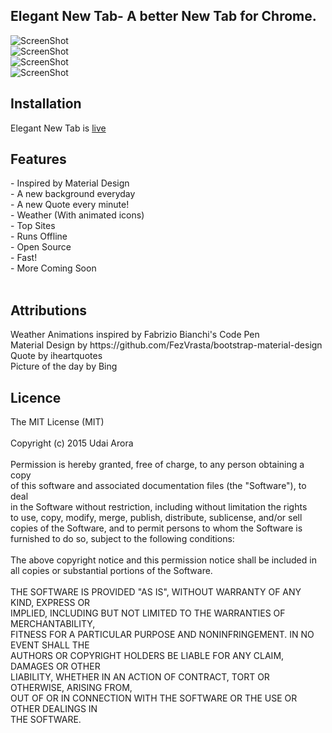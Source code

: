 <h2>Elegant New Tab- A better New Tab for Chrome.</h2>
<img src="https://raw.githubusercontent.com/udaiarora/Elegant-New-Tab/master/Screens/1s.png" alt="ScreenShot"><br>
<img src="https://raw.githubusercontent.com/udaiarora/Elegant-New-Tab/master/Screens/2s.png" alt="ScreenShot"><br>
<img src="https://raw.githubusercontent.com/udaiarora/Elegant-New-Tab/master/Screens/3s.png" alt="ScreenShot"><br>
<img src="https://raw.githubusercontent.com/udaiarora/Elegant-New-Tab/master/Screens/4.png" alt="ScreenShot"><br>

<h2>Installation</h2>
Elegant New Tab is <a href="https://chrome.google.com/webstore/detail/elegant-new-tab/mbiejchpmhfhdoocmgdmndigicjmkhdo">live</a>

<h2>Features</h2>
- Inspired by Material Design <br>
- A new background everyday <br>
- A new Quote every minute! <br>
- Weather (With animated icons)<br>
- Top Sites <br>
- Runs Offline <br>
- Open Source <br>
- Fast! <br>
- More Coming Soon <br><br>

<h2>Attributions</h2>
Weather Animations inspired by Fabrizio Bianchi's Code Pen <br>
Material Design by https://github.com/FezVrasta/bootstrap-material-design <br>
Quote by iheartquotes <br>
Picture of the day by Bing <br>

<h2>Licence</h2>
The MIT License (MIT)<br/>
<br/>
Copyright (c) 2015 Udai Arora<br/>
<br/>
Permission is hereby granted, free of charge, to any person obtaining a copy<br/>
of this software and associated documentation files (the "Software"), to deal<br/>
in the Software without restriction, including without limitation the rights<br/>
to use, copy, modify, merge, publish, distribute, sublicense, and/or sell<br/>
copies of the Software, and to permit persons to whom the Software is<br/>
furnished to do so, subject to the following conditions:<br/>
<br/>
The above copyright notice and this permission notice shall be included in<br/>
all copies or substantial portions of the Software.<br/>
<br/>
THE SOFTWARE IS PROVIDED "AS IS", WITHOUT WARRANTY OF ANY KIND, EXPRESS OR<br/>
IMPLIED, INCLUDING BUT NOT LIMITED TO THE WARRANTIES OF MERCHANTABILITY,<br/>
FITNESS FOR A PARTICULAR PURPOSE AND NONINFRINGEMENT. IN NO EVENT SHALL THE<br/>
AUTHORS OR COPYRIGHT HOLDERS BE LIABLE FOR ANY CLAIM, DAMAGES OR OTHER<br/>
LIABILITY, WHETHER IN AN ACTION OF CONTRACT, TORT OR OTHERWISE, ARISING FROM,<br/>
OUT OF OR IN CONNECTION WITH THE SOFTWARE OR THE USE OR OTHER DEALINGS IN<br/>
THE SOFTWARE.<br/>